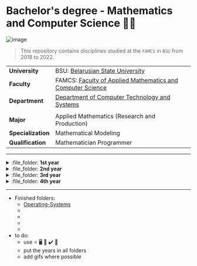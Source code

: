 #  Bachelor's degree - Mathematics and Computer Science :man_student: 

![image](https://user-images.githubusercontent.com/60915234/192141338-8ad79e8b-51d5-48cc-a46c-32854e5f1c04.png)

>  This repository contains disciplines studied at the `FAMCS` in `BSU` from 2018 to 2022.  

|   |     | 
| :---  | :--- | 
| **University** | BSU: [Belarusian State University](https://bsu.by/en/) |
| **Faculty** | FAMCS: [Faculty of Applied Mathematics and Computer Science](https://fpmi.bsu.by/en/main.aspx) |
| **Department** | [Department of Computer Technology and Systems](https://bsu.by/en/structure/faculties/kafedry/kafedra-kompyuternykh-tekhnologiy-i-sistem-d) | 
|   |     | 
| **Major** | Applied Mathematics (Research and Production) |
| **Specialization** | Mathematical Modeling |
| **Qualification** | Mathematician Programmer |

***
<details>
<summary>:file_folder: <b>1st year</b>  </summary>

- Semester 1:  
&nbsp;&nbsp; :seedling: [Programmimg on C/C++ and Assembler](/Programming/Semester-1)  
&nbsp;&nbsp; :seedling:  
- Semester 2:  
&nbsp;&nbsp; :seedling: [Programming on C++, MFC](/Programming/Semester-2)   
</details>


<details>
<summary>:file_folder: <b>2nd year</b>  </summary>

- Semester 3:  
&nbsp;&nbsp; :herb: [Computer-Data-Mining](/Computer-Data-Mining)  
&nbsp;&nbsp; :herb: [Programming on Java](/Programming/Semester-3)  
&nbsp;&nbsp; :herb:    
- Semester 4:  
&nbsp;&nbsp; :herb: [Algorithms-and-Data-Structures](/Algorithms-and-Data-Structures)  
&nbsp;&nbsp; :herb: [Operating-Systems](/Operating-Systems)  
</details>


<details>
<summary>:file_folder: <b>3rd year</b>  </summary>

- Semester 5:  
&nbsp;&nbsp; :deciduous_tree: [Wolfram-Mathematica](/Wolfram-Mathematica)    
&nbsp;&nbsp; :deciduous_tree:  
- Semester 6:  
&nbsp;&nbsp; :deciduous_tree: [Computer-Graphics](/Computer-Graphics)  
&nbsp;&nbsp; :deciduous_tree: [Computer-Security](/Computer-Security)  
</details>


<details>
<summary>:file_folder: <b>4th year</b>  </summary>

- Semester 7:  
&nbsp;&nbsp; :sunflower: [Mobile-Robotics](/Mobile-Robotics)  
&nbsp;&nbsp; :sunflower: [Simulation-Statistical-Modeling](/Simulation-Statistical-Modeling)  
- Semester 8:  
&nbsp;&nbsp; :fallen_leaf: [Diploma-Thesis](/Diploma-Thesis)  
</details>

***  

+ Finished folders:  
  - [Operating-Systems](/Operating-Systems)  
  -  
  -  
  -  
  -  
+ to do:  
  - use :star: :desktop_computer: :bookmark_tabs: :heavy_check_mark: :round_pushpin:   
  - put the years in all folders
  - add gifs where possible
